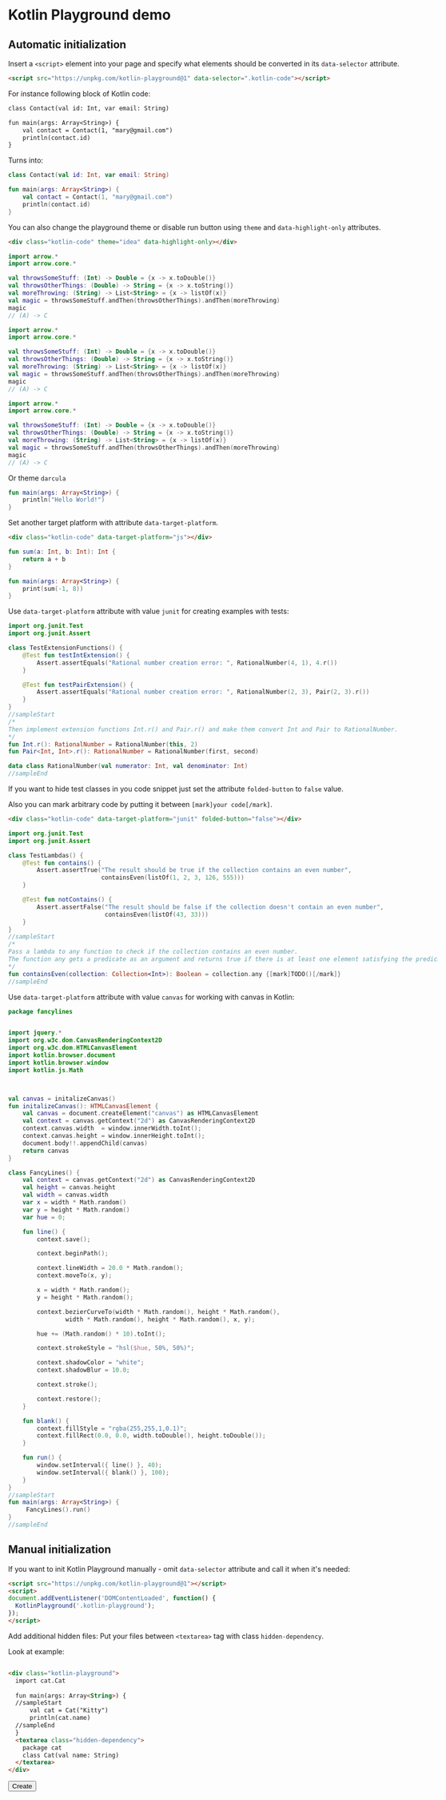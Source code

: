 <!DOCTYPE html>
<html>
<head>
  <meta charset="UTF-8">
  <title>Kotlin Playground examples</title>
  <link rel="stylesheet" href="examples.css">
  <link rel="stylesheet" href="examples-highlight.css">
  <style>
  .markdown-body {
		max-width: 980px;
		margin: 50px auto;
	}
  </style>
  <script src="../playground.js" data-selector=".kotlin-code"></script>
</head>
<body class="markdown-body">

# Kotlin Playground demo

## Automatic initialization

Insert a `<script>` element into your page and specify what elements should be converted in its `data-selector` attribute.
```html
<script src="https://unpkg.com/kotlin-playground@1" data-selector=".kotlin-code"></script>
```

For instance following block of Kotlin code:

```txt
class Contact(val id: Int, var email: String) 

fun main(args: Array<String>) {
    val contact = Contact(1, "mary@gmail.com")
    println(contact.id)                   
}
```

Turns into:

<div class="kotlin-code">

```kotlin
class Contact(val id: Int, var email: String) 

fun main(args: Array<String>) {
    val contact = Contact(1, "mary@gmail.com")
    println(contact.id)                   
}
```

</div>

You can also change the playground theme or disable run button using `theme` and `data-highlight-only` attributes.

```html
<div class="kotlin-code" theme="idea" data-highlight-only></div>
```
<div class="kotlin-code" data-executable="true">

```kotlin
import arrow.*
import arrow.core.*

val throwsSomeStuff: (Int) -> Double = {x -> x.toDouble()}
val throwsOtherThings: (Double) -> String = {x -> x.toString()}
val moreThrowing: (String) -> List<String> = {x -> listOf(x)}
val magic = throwsSomeStuff.andThen(throwsOtherThings).andThen(moreThrowing)
magic
// (A) -> C
```
</div>

<div class="kotlin-code" theme="idea" data-executable="true">

```kotlin
import arrow.*
import arrow.core.*

val throwsSomeStuff: (Int) -> Double = {x -> x.toDouble()}
val throwsOtherThings: (Double) -> String = {x -> x.toString()}
val moreThrowing: (String) -> List<String> = {x -> listOf(x)}
val magic = throwsSomeStuff.andThen(throwsOtherThings).andThen(moreThrowing)
magic
// (A) -> C
```
</div>

<div class="kotlin-code" data-executable="true" theme="arrow">

```kotlin
import arrow.*
import arrow.core.*

val throwsSomeStuff: (Int) -> Double = {x -> x.toDouble()}
val throwsOtherThings: (Double) -> String = {x -> x.toString()}
val moreThrowing: (String) -> List<String> = {x -> listOf(x)}
val magic = throwsSomeStuff.andThen(throwsOtherThings).andThen(moreThrowing)
magic
// (A) -> C
```
</div>

Or theme `darcula`

<div class="kotlin-code" data-highlight-only theme="darcula">

```kotlin
fun main(args: Array<String>) {
    println("Hello World!")
}
```

</div>

Set another target platform with attribute `data-target-platform`.

```html
<div class="kotlin-code" data-target-platform="js"></div>
```
<div class="kotlin-code" data-target-platform="js">

```kotlin
fun sum(a: Int, b: Int): Int {
    return a + b
}

fun main(args: Array<String>) {
    print(sum(-1, 8))
}
```

</div>


Use `data-target-platform` attribute with value `junit` for creating examples with tests:

<div class="kotlin-code" data-target-platform="junit">

```kotlin
import org.junit.Test
import org.junit.Assert

class TestExtensionFunctions() {
    @Test fun testIntExtension() {
        Assert.assertEquals("Rational number creation error: ", RationalNumber(4, 1), 4.r())
    }

    @Test fun testPairExtension() {
        Assert.assertEquals("Rational number creation error: ", RationalNumber(2, 3), Pair(2, 3).r())
    }
}
//sampleStart
/*
Then implement extension functions Int.r() and Pair.r() and make them convert Int and Pair to RationalNumber.
*/
fun Int.r(): RationalNumber = RationalNumber(this, 2)
fun Pair<Int, Int>.r(): RationalNumber = RationalNumber(first, second)

data class RationalNumber(val numerator: Int, val denominator: Int)
//sampleEnd
```
</div>

If you want to hide test classes in you code snippet just set the attribute `folded-button` to `false` value.

Also you can mark arbitrary code by putting it between `[mark]your code[/mark]`.

```html
<div class="kotlin-code" data-target-platform="junit" folded-button="false"></div>
```

<div class="kotlin-code" data-target-platform="junit" folded-button="false">

```kotlin
import org.junit.Test
import org.junit.Assert

class TestLambdas() {
    @Test fun contains() {
        Assert.assertTrue("The result should be true if the collection contains an even number", 
                          containsEven(listOf(1, 2, 3, 126, 555)))
    }

    @Test fun notContains() {
        Assert.assertFalse("The result should be false if the collection doesn't contain an even number",
                           containsEven(listOf(43, 33)))
    }
}
//sampleStart
/*
Pass a lambda to any function to check if the collection contains an even number.
The function any gets a predicate as an argument and returns true if there is at least one element satisfying the predicate.
*/
fun containsEven(collection: Collection<Int>): Boolean = collection.any {[mark]TODO()[/mark]}
//sampleEnd
```

</div>

Use `data-target-platform` attribute with value `canvas` for working with canvas in Kotlin:

<div class="kotlin-code" data-target-platform="canvas">

```kotlin
package fancylines


import jquery.*
import org.w3c.dom.CanvasRenderingContext2D
import org.w3c.dom.HTMLCanvasElement
import kotlin.browser.document
import kotlin.browser.window
import kotlin.js.Math



val canvas = initalizeCanvas()
fun initalizeCanvas(): HTMLCanvasElement {
    val canvas = document.createElement("canvas") as HTMLCanvasElement
    val context = canvas.getContext("2d") as CanvasRenderingContext2D
    context.canvas.width  = window.innerWidth.toInt();
    context.canvas.height = window.innerHeight.toInt();
    document.body!!.appendChild(canvas)
    return canvas
}

class FancyLines() {
    val context = canvas.getContext("2d") as CanvasRenderingContext2D
    val height = canvas.height
    val width = canvas.width
    var x = width * Math.random()
    var y = height * Math.random()
    var hue = 0;

    fun line() {
        context.save();

        context.beginPath();

        context.lineWidth = 20.0 * Math.random();
        context.moveTo(x, y);

        x = width * Math.random();
        y = height * Math.random();

        context.bezierCurveTo(width * Math.random(), height * Math.random(),
                width * Math.random(), height * Math.random(), x, y);

        hue += (Math.random() * 10).toInt();

        context.strokeStyle = "hsl($hue, 50%, 50%)";

        context.shadowColor = "white";
        context.shadowBlur = 10.0;

        context.stroke();

        context.restore();
    }

    fun blank() {
        context.fillStyle = "rgba(255,255,1,0.1)";
        context.fillRect(0.0, 0.0, width.toDouble(), height.toDouble());
    }

    fun run() {
        window.setInterval({ line() }, 40);
        window.setInterval({ blank() }, 100);
    }
}
//sampleStart
fun main(args: Array<String>) {
     FancyLines().run()
}
//sampleEnd
```

</div>


## Manual initialization

If you want to init Kotlin Playground manually - omit `data-selector` attribute and call it when it's needed:

```html
<script src="https://unpkg.com/kotlin-playground@1"></script>
<script>
document.addEventListener('DOMContentLoaded', function() {
  KotlinPlayground('.kotlin-playground');
});
</script>
```
Add additional hidden files:
Put your files between `<textarea>` tag with class `hidden-dependency`.

Look at example:


```html

<div class="kotlin-playground">
  import cat.Cat
  
  fun main(args: Array<String>) {
  //sampleStart
      val cat = Cat("Kitty")
      println(cat.name)  
  //sampleEnd                 
  }
  <textarea class="hidden-dependency">
    package cat
    class Cat(val name: String) 
  </textarea>
</div>
```

<button onclick="KotlinPlayground('.kotlin-code-2'); this.disabled = true; document.getElementById('kotlin-example').style.display = 'block';">Create</button>

<div id="kotlin-example" class="kotlin-code-2" style="display: none;">

```text
import cat.Cat

fun main(args: Array<String>) {
//sampleStart
    val cat = Cat("Kitty")
    println(cat.name)  
//sampleEnd                 
}
```
  <textarea class="hidden-dependency">
    package cat
    class Cat(val name: String) 
  </textarea>

</div>

</body>
</html>
